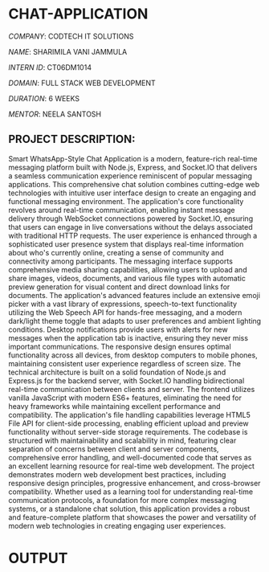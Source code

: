 # CHAT-APPLICATION

*COMPANY*: CODTECH IT SOLUTIONS

*NAME*: SHARIMILA VANI JAMMULA

*INTERN ID*: CT06DM1014

*DOMAIN*: FULL STACK WEB DEVELOPMENT

*DURATION*: 6 WEEKS

*MENTOR*: NEELA SANTOSH

## PROJECT DESCRIPTION: 

Smart WhatsApp-Style Chat Application is a modern, feature-rich real-time messaging platform built with Node.js, Express, and Socket.IO that delivers a seamless communication experience reminiscent of popular messaging applications. This comprehensive chat solution combines cutting-edge web technologies with intuitive user interface design to create an engaging and functional messaging environment. The application's core functionality revolves around real-time communication, enabling instant message delivery through WebSocket connections powered by Socket.IO, ensuring that users can engage in live conversations without the delays associated with traditional HTTP requests. The user experience is enhanced through a sophisticated user presence system that displays real-time information about who's currently online, creating a sense of community and connectivity among participants. The messaging interface supports comprehensive media sharing capabilities, allowing users to upload and share images, videos, documents, and various file types with automatic preview generation for visual content and direct download links for documents. The application's advanced features include an extensive emoji picker with a vast library of expressions, speech-to-text functionality utilizing the Web Speech API for hands-free messaging, and a modern dark/light theme toggle that adapts to user preferences and ambient lighting conditions. Desktop notifications provide users with alerts for new messages when the application tab is inactive, ensuring they never miss important communications. The responsive design ensures optimal functionality across all devices, from desktop computers to mobile phones, maintaining consistent user experience regardless of screen size. The technical architecture is built on a solid foundation of Node.js and Express.js for the backend server, with Socket.IO handling bidirectional real-time communication between clients and server. The frontend utilizes vanilla JavaScript with modern ES6+ features, eliminating the need for heavy frameworks while maintaining excellent performance and compatibility. The application's file handling capabilities leverage HTML5 File API for client-side processing, enabling efficient upload and preview functionality without server-side storage requirements. The codebase is structured with maintainability and scalability in mind, featuring clear separation of concerns between client and server components, comprehensive error handling, and well-documented code that serves as an excellent learning resource for real-time web development. The project demonstrates modern web development best practices, including responsive design principles, progressive enhancement, and cross-browser compatibility. Whether used as a learning tool for understanding real-time communication protocols, a foundation for more complex messaging systems, or a standalone chat solution, this application provides a robust and feature-complete platform that showcases the power and versatility of modern web technologies in creating engaging user experiences.

# OUTPUT


